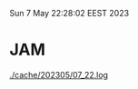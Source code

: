 Sun  7 May 22:28:02 EEST 2023
# JAM
<a href='./cache/202305/07_22.log'>./cache/202305/07_22.log</a>

